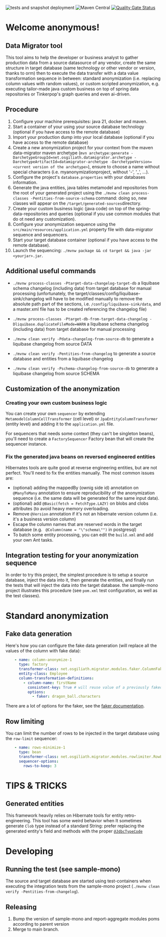 ![tests and snapshot deployment](https://github.com/OsgiliathEnterprise/data-migrator/actions/workflows/release.yml/badge.svg)
![Maven Central](https://img.shields.io/maven-central/v/net.osgiliath.datamigrator/data-migrator)
[![Quality Gate Status](https://sonarcloud.io/api/project_badges/measure?project=OsgiliathEnterprise_data-migrator&metric=alert_status)](https://sonarcloud.io/summary/new_code?id=OsgiliathEnterprise_data-migrator)

# Welcome anonymous!

## Data Migrator tool

This tool aims to help the developer or business analyst to gather production data from a source datasource of any
vendor, create the same structure in target database  (same technology or other vendor or version, thanks to orm) then
to execute the data transfer with a data value transformation sequence in between: standard anonymization (i.e.
replacing column values with random values), or custom scripted anonymization, e.g. executing tailor-made java custom
business on top of spring data repositories or Tinkerpop's graph queries and even ai-driven.

## Procedure

1. Configure your machine prerequisites: java 21, docker and maven.
2. Start a container of your using your source database technology (optional if you have access to the remote database)
3. Import your production dump into your local database (optional if you have access to the remote database)
4. Create a new anonymization project for your context from the maven data-migrator maven
   archetype (`mvn archetype:generate -DarchetypeGroupId=net.osgiliath.datamigrator.archetype -DarchetypeArtifactId=datamigrator-archetype -DarchetypeVersion=<current version of the archetype>`),
   ensure to choose a name without special characters (i.e. myanonymizationproject, without '-', '_', ...).
5. Configure the project's `database.properties` with your databases information.
6. Generate the java entities, java tables metamodel and repositories from the root of your generated project using
   the `./mvnw clean process-classes -Pentities-from-source-schema` command: doing so, new classes will appear on
   the `/target/generated-sources`directory.
7. Create your custom business logic (java code) on top of the spring-data-repositories and queries (optional if you use
   common modules that do ot need any customization).
8. Configure your anonymization sequence using the `src/main/resources/application.yml` property file with
   data-migrator sequence and sequencers.
9. Start your target database container (optional if you have access to the remote database).
10. Launch the sequencing: `./mvnw package && cd target && java -jar <yourjar>.jar`.

## Additional useful commands

* `./mvnw process-classes -Ptarget-data-changelog-target-db` a liquibase schema changelog (including data) from target
  database for manual processing (unfortunately, the target/classes/config/liquibase-sink/changelog will have to be
  modified manually to remove the absolute path part of the <loadData/> sections, i.e. `/config/liquibase-sink/data`,
  and a master.xml file has to be
  created referencing the changelog file)
* `./mvnw process-classes -Ptarget-db-from-target-data-changelog -Dliquibase.duplicateFileMode=WARN` a liquibase schema
  changelog (including data) from target database for manual processing

* `./mvnw clean verify -Pdata-changelog-from-source-db` to generate a liquibase changelog from source DATA
* `./mvnw clean verify -Pentities-from-changelog` to generate a source database and entities from a liquibase changelog
* `./mvnw clean verify -Pschema-changelog-from-source-db` to generate a liquibase changelog from source SCHEMA

## Customization of the anonymization

### Creating your own custom business logic

You can create your own `sequencer` by extending `MetamodelColumnCellTransformer` (cell level)
or `JpaEntityColumnTransformer` (entity level) and adding it to the `application.yml` file.

For sequencers that needs some context (they can't be singleton beans), you'll need to create a `FactorySequencer`
Factory bean that will create the sequencer instance.

### Fix the generated java beans on reversed engineered entities

Hibernates tools are quite good at reverse engineering entities, but are not perfect. You'll need to fix the entities
manually. The most common issues are:

- (optional) adding the mappedBy (ownig side id) annotation on `@ManyToMany` annotation to ensure reproducibility of the
  anonymization sequence (i.e. the same data will be generated for the same input data).
- (optional) add `@Basic(fetch = FetchType.LAZY)` on blobs and clobs attributes (to avoid heavy memory overloading.
- Remove `@Version` annotation if it's not an hibernate version column (i.e. it's a business version column)
- Escape the column names that are reserved words in the target database (e.g. ` @Column(name = "\"schema\"")` in
  postgresql)
- To batch some entity processing, you can edit the `build.xml` and add your own Ant tasks.

## Integration testing for your anonymization sequence

In order to try this project, the simplest procedure is to setup a source database, inject the data into it, then
generate the entities, and finally run the tests that will inject the data into the target database.
the sample-mono project illustrates this procedure (see `pom.xml` test configuration, as well as the test classes).

# Standard anonymization

## Fake data generation

Here's how you can configure the fake data generation (will replace all the values of the column with fake data):

```yaml
    - name: column-anonymize-1
      type: factory
      transformer-class: net.osgiliath.migrator.modules.faker.ColumnFaker
      entity-class: Employee
      column-transformation-definitions:
        - column-name: firstName
          consistent-key: True # will reuse value of a previously faked entry
          options:
            - faker: dragon_ball.characters

```

There are a lot of options for the faker, see
the [faker documentation](https://www.datafaker.net/documentation/getting-started/).

## Row limiting

You can limit the number of rows to be injected in the target database using the `row-limit` sequencer:

```yaml
    - name: rows-minimize-1
      type: bean
      transformer-class: net.osgiliath.migrator.modules.rowlimiter.RowLimiter
      sequencer-options:
        rows-to-keep: 3
```

# TIPS & TRICKS

## Generated entities

This framework heavily relies on Hibernate tools for entity retro-engineering. This tool has some weird behavior when
It sometimes generate `Clob` type instead of a standard String: prefer replacing the generated entity's field and
methods with the
proper [`@JdbcTypeCode`](https://docs.jboss.org/hibernate/stable/orm/userguide/html_single/Hibernate_User_Guide.html#basic-String)

# Developing

## Running the test (see sample-mono)

The source and target database are started using test-containers when executing the integration
tests from the sample-mono project (`./mvnw clean verify -Pentities-from-changelog`).

## Releasing

1. Bump the version of sample-mono and report-aggregate modules poms according to parent version
2. Merge to main branch.
